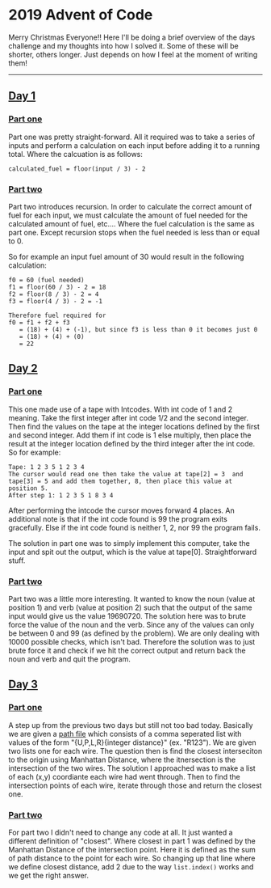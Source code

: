 # 2019 Advent of Code 

Merry Christmas Everyone!! Here I'll be doing a brief overview of the days challenge and my thoughts into how I solved it. Some of these will be shorter, others longer. Just depends on how I feel at the moment of writing them! 

--------

## [Day 1](./day-1)

### [Part one](./day-1/part_1.py)

Part one was pretty straight-forward. All it required was to take a series of inputs and perform a calculation on each input before adding it to a running total. Where the calcuation is as follows:

```
calculated_fuel = floor(input / 3) - 2
```

### [Part two](./day-1/part_2.py)

Part two introduces recursion. In order to calculate the correct amount of fuel for each input, we must calculate the amount of fuel needed for the calculated amount of fuel, etc.... Where the fuel calculation is the same as part one. Except recursion stops when the fuel needed is less than or equal to 0.

So for example an input fuel amount of 30 would result in the following calculation:

```
f0 = 60 (fuel needed)
f1 = floor(60 / 3) - 2 = 18
f2 = floor(8 / 3) - 2 = 4
f3 = floor(4 / 3) - 2 = -1

Therefore fuel required for 
f0 = f1 + f2 + f3 
   = (18) + (4) + (-1), but since f3 is less than 0 it becomes just 0
   = (18) + (4) + (0)
   = 22
```

## [Day 2](./day-2)

### [Part one](./day-2/part_1.py)

This one made use of a tape with Intcodes. With int code of 1 and 2 meaning. Take the first integer after int code 1/2 and the second integer. Then find the values on the tape at the integer locations defined by the first and second integer. Add them if int code is 1 else multiply, then place the result at the integer location defined by the third integer after the int code. So for example:

```
Tape: 1 2 3 5 1 2 3 4
The cursor would read one then take the value at tape[2] = 3  and tape[3] = 5 and add them together, 8, then place this value at position 5.
After step 1: 1 2 3 5 1 8 3 4
```

After performing the intcode the cursor moves forward 4 places. An additional note is that if the int code found is 99 the program exits gracefully. Else if the int code found is neither 1, 2, nor 99 the program fails.

The solution in part one was to simply implement this computer, take the input and spit out the output, which is the value at tape[0]. Straightforward stuff.

### [Part two](./day-2/part_2.py)

Part two was a little more interesting. It wanted to know the noun (value at position 1) and verb (value at position 2) such that the output of the same input would give us the value 19690720. The solution here was to brute force the value of the noun and the verb. Since any of the values can only be between 0 and 99 (as defined by the problem). We are only dealing with 10000 possible checks, which isn't bad. Therefore the solution was to just brute force it and check if we hit the correct output and return back the noun and verb and quit the program.

## [Day 3](./day-3)

### [Part one](./day-3/part_1.py)

A step up from the previous two days but still not too bad today. Basically we are given a [path file](./day-3/day-3.in) which consists of a comma seperated list with values of the form "{U,P,L,R}{integer distance}" (ex. "R123"). We are given two lists one for each wire. The question then is find the closest interseciton to the origin using Manhattan Distance, where the itnersection is the intersection of the two wires. The solution I approached was to make a list of each (x,y) coordiante each wire had went through. Then to find the intersection points of each wire, iterate through those and return the closest one.

### [Part two](./day-3/part_2.py)

For part two I didn't need to change any code at all. It just wanted a different definition of "closest". Where closest in part 1 was defined by the Manhattan Distance of the intersection point. Here it is defined as the sum of path distance to the point for each wire. So changing up that line where we define closest distance, add 2 due to the way `list.index()` works and we get the right answer.
